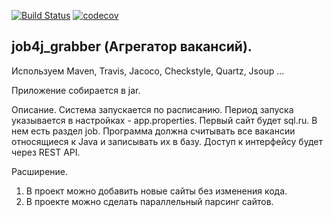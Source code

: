 [![Build Status](https://www.travis-ci.com/AJIEKCanderG/job4j_grabber.svg?branch=master)](https://www.travis-ci.com/AJIEKCanderG/job4j_grabber)
[![codecov](https://codecov.io/gh/AJIEKCanderG/job4j_grabber/branch/master/graph/badge.svg)](https://codecov.io/gh/AJIEKCanderG/job4j_grabber)

## job4j_grabber (Агрегатор вакансий).

Используем Maven, Travis, Jacoco, Checkstyle, Quartz, Jsoup ... 

Приложение собирается в jar.

Описание.
Система запускается по расписанию. Период запуска указывается в настройках - app.properties. 
Первый сайт будет sql.ru. В нем есть раздел job. Программа должна считывать все вакансии относящиеся к Java и записывать их в базу.
Доступ к интерфейсу будет через REST API.
 
Расширение.
1. В проект можно добавить новые сайты без изменения кода.
2. В проекте можно сделать параллельный парсинг сайтов.
